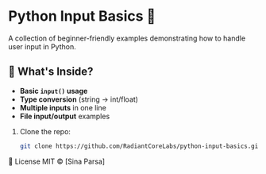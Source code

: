 # Python Input Basics 🐍

A collection of beginner-friendly examples demonstrating how to handle user input in Python.

## 📌 What's Inside?

- **Basic `input()` usage**  
- **Type conversion** (string → int/float)  
- **Multiple inputs** in one line   
- **File input/output** examples  

1. Clone the repo:
   ```bash
   git clone https://github.com/RadiantCoreLabs/python-input-basics.git

📜 License
MIT © [Sina Parsa]

